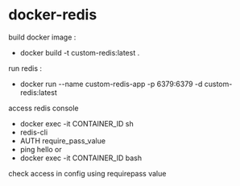 # docker-redis

build docker image :
- docker build -t custom-redis:latest .

run redis :
- docker run --name custom-redis-app -p 6379:6379 -d custom-redis:latest

access redis console 
- docker exec -it CONTAINER_ID sh
- redis-cli
- AUTH require_pass_value
- ping hello
or 
- docker exec -it CONTAINER_ID bash

check access in config using requirepass value
